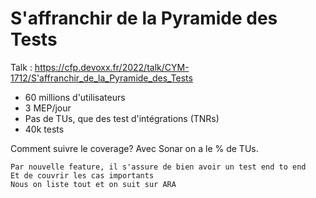 # S'affranchir de la Pyramide des Tests

Talk : https://cfp.devoxx.fr/2022/talk/CYM-1712/S'affranchir_de_la_Pyramide_des_Tests

- 60 millions d'utilisateurs 
- 3 MEP/jour 
- Pas de TUs, que des test d'intégrations (TNRs)
- 40k tests

Comment suivre le coverage? Avec Sonar on a le % de TUs.
```Ils n'ont pas de solution
Par nouvelle feature, il s'assure de bien avoir un test end to end 
Et de couvrir les cas importants
Nous on liste tout et on suit sur ARA
```
